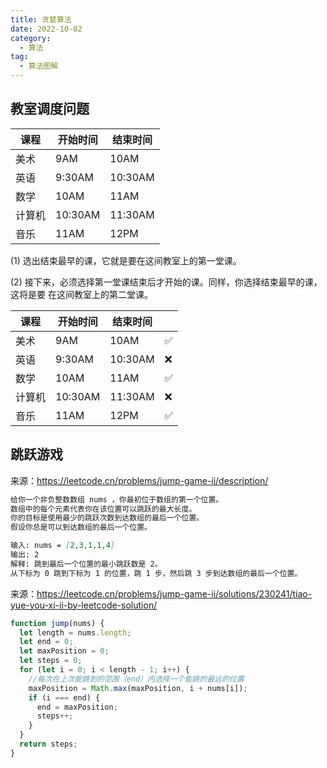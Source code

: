 ```yaml
---
title: 贪婪算法
date: 2022-10-02
category:
  - 算法
tag:
  - 算法图解
---
```


## 教室调度问题

| 课程   | 开始时间 | 结束时间 |
| ------ | -------- | -------- |
| 美术   | 9AM      | 10AM     |
| 英语   | 9:30AM   | 10:30AM  |
| 数学   | 10AM     | 11AM     |
| 计算机 | 10:30AM  | 11:30AM  |
| 音乐   | 11AM     | 12PM     |

(1) 选出结束最早的课，它就是要在这间教室上的第一堂课。

(2) 接下来，必须选择第一堂课结束后才开始的课。同样，你选择结束最早的课，这将是要
在这间教室上的第二堂课。

| 课程   | 开始时间 | 结束时间 |     |
| ------ | -------- | -------- | --- |
| 美术   | 9AM      | 10AM     | ✅  |
| 英语   | 9:30AM   | 10:30AM  | ❌  |
| 数学   | 10AM     | 11AM     | ✅  |
| 计算机 | 10:30AM  | 11:30AM  | ❌  |
| 音乐   | 11AM     | 12PM     | ✅  |

## 跳跃游戏

来源：https://leetcode.cn/problems/jump-game-ii/description/

```md
给你一个非负整数数组 nums ，你最初位于数组的第一个位置。
数组中的每个元素代表你在该位置可以跳跃的最大长度。
你的目标是使用最少的跳跃次数到达数组的最后一个位置。
假设你总是可以到达数组的最后一个位置。

输入: nums = [2,3,1,1,4]
输出: 2
解释: 跳到最后一个位置的最小跳跃数是 2。
从下标为 0 跳到下标为 1 的位置，跳 1 步，然后跳 3 步到达数组的最后一个位置。
```

来源：https://leetcode.cn/problems/jump-game-ii/solutions/230241/tiao-yue-you-xi-ii-by-leetcode-solution/

```js
function jump(nums) {
  let length = nums.length;
  let end = 0;
  let maxPosition = 0;
  let steps = 0;
  for (let i = 0; i < length - 1; i++) {
    //每次在上次能跳到的范围（end）内选择一个能跳的最远的位置
    maxPosition = Math.max(maxPosition, i + nums[i]);
    if (i === end) {
      end = maxPosition;
      steps++;
    }
  }
  return steps;
}
```

